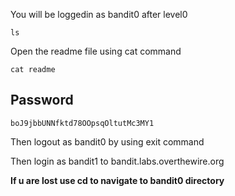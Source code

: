 You will be loggedin as bandit0 after level0
```
ls
```
Open the readme file using cat command
```
cat readme
```
## Password
```
boJ9jbbUNNfktd78OOpsqOltutMc3MY1
```

Then logout as bandit0 by using exit command

Then login as bandit1 to bandit.labs.overthewire.org

**If u are lost use cd to navigate to bandit0 directory**
